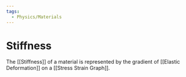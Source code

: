 ```yaml
---
tags:
  - Physics/Materials
---
```

# Stiffness
The [[Stiffness]] of a material is represented by the gradient of [[Elastic Deformation]] on a [[Stress Strain Graph]].